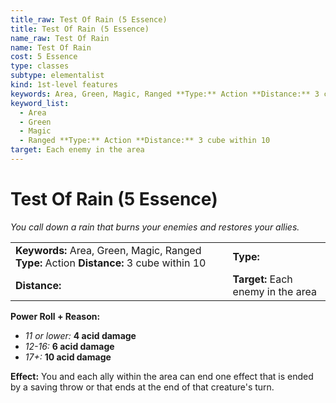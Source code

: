 ```yaml
---
title_raw: Test Of Rain (5 Essence)
title: Test Of Rain (5 Essence)
name_raw: Test Of Rain
name: Test Of Rain
cost: 5 Essence
type: classes
subtype: elementalist
kind: 1st-level features
keywords: Area, Green, Magic, Ranged **Type:** Action **Distance:** 3 cube within 10
keyword_list:
  - Area
  - Green
  - Magic
  - Ranged **Type:** Action **Distance:** 3 cube within 10
target: Each enemy in the area
---
```


# Test Of Rain (5 Essence)

*You call down a rain that burns your enemies and restores your allies.*

|                                                                                          |                                    |
| :--------------------------------------------------------------------------------------- | :--------------------------------- |
| **Keywords:** Area, Green, Magic, Ranged **Type:** Action **Distance:** 3 cube within 10 | **Type:**                          |
| **Distance:**                                                                            | **Target:** Each enemy in the area |

**Power Roll + Reason:**

- *11 or lower:* **4 acid damage**
- *12-16:* **6 acid damage**
- *17+:* **10 acid damage**

**Effect:** You and each ally within the area can end one effect that is ended by a saving throw or that ends at the end of that creature's turn.
